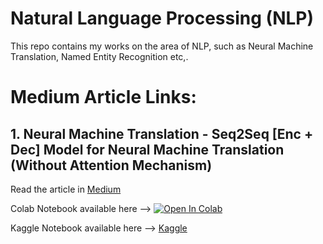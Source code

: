 # Natural Language Processing (NLP)
This repo contains my works on the area of NLP, such as Neural Machine Translation, Named Entity Recognition etc,.

# Medium Article Links:

## 1. Neural Machine Translation - Seq2Seq [Enc + Dec] Model for Neural Machine Translation (Without Attention Mechanism)
Read the article in [Medium](https://towardsdatascience.com/a-comprehensive-guide-to-neural-machine-translation-using-seq2sequence-modelling-using-pytorch-41c9b84ba350?source=friends_link&sk=2a6af391412bdc18c416bcd635daa884)

Colab Notebook available here -->  [![Open In Colab](https://colab.research.google.com/assets/colab-badge.svg)](https://colab.research.google.com/github/bala-codes/Natural-Language-Processing-NLP/blob/master/Neural%20Machine%20Translation/1.%20Seq2Seq%20%5BEnc%20%2B%20Dec%5D%20Model%20for%20Neural%20Machine%20Translation%20(Without%20Attention%20Mechanism).ipynb)

Kaggle Notebook available here --> [Kaggle](https://www.kaggle.com/balakrishcodes/seq2seq-model-for-neural-machine-translation#12.-Seq2Seq-Model-Inference)

<br />
